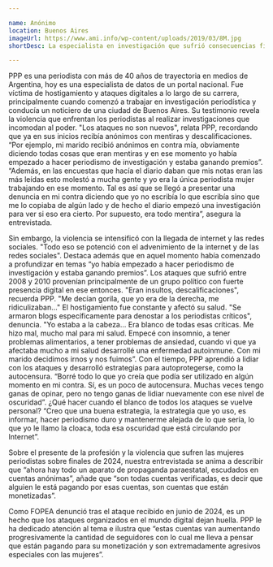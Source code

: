 ```yaml
---

name: Anónimo
location: Buenos Aires
imageUrl: https://www.ami.info/wp-content/uploads/2019/03/8M.jpg
shortDesc: La especialista en investigación que sufrió consecuencias físicas y familiares por el hostigamiento

---
```


PPP es una periodista con más de 40 años de trayectoria en medios de Argentina, hoy es una especialista de datos de un portal nacional. Fue víctima de hostigamiento y ataques digitales a lo largo de su carrera, principalmente cuando comenzó a trabajar en investigación periodística y conducía un noticiero de una ciudad de Buenos Aires. Su testimonio revela la violencia que enfrentan los periodistas al realizar investigaciones que incomodan al poder.
"Los ataques no son nuevos", relata PPP, recordando que ya en sus inicios recibía anónimos con mentiras y descalificaciones. “Por ejemplo, mi marido recibió anónimos en contra mía, obviamente diciendo todas cosas que eran mentiras y en ese momento yo había empezado a hacer periodismo de investigación y estaba ganando premios”.
“Además, en las encuestas que hacía el diario daban que mis notas eran las más leídas esto molestó a mucha gente y yo era la única periodista mujer trabajando en ese momento. Tal es así que se llegó a presentar una denuncia en mi contra diciendo que yo no escribía lo que escribía sino que me lo copiaba de algún lado y de hecho el diario empezó una investigación para ver si eso era cierto. Por supuesto, era todo mentira”, asegura la entrevistada.

Sin embargo, la violencia se intensificó con la llegada de internet y las redes sociales. "Todo eso se potenció con el advenimiento de la internet y de las redes sociales".
Destaca además que en aquel momento había comenzado a profundizar en temas “yo había empezado a hacer periodismo de investigación y estaba ganando premios”. 
Los ataques que sufrió entre 2008 y 2010 provenían principalmente de un grupo político con fuerte presencia digital en ese entonces. "Eran insultos, descalificaciones", recuerda PPP. "Me decían gorila, que yo era de la derecha, me ridiculizaban…"
El hostigamiento fue constante y afectó su salud. "Se armaron blogs específicamente para denostar a los periodistas críticos", denuncia. "Yo estaba a la cabeza... Era blanco de todas esas críticas. Me hizo mal, mucho mal para mi salud. Empecé con insomnio, a tener problemas alimentarios, a tener problemas de ansiedad, cuando vi que ya afectaba mucho a mi salud desarrollé una enfermedad autoinmune. Con mi marido decidimos irnos  y nos fuimos”.
Con el tiempo, PPP aprendió a lidiar con los ataques y desarrolló estrategias para autoprotegerse, como la autocensura. “Borré todo lo que yo creía que podía ser utilizado en algún momento en mi contra. Sí, es un poco de autocensura. Muchas veces tengo ganas de opinar, pero no tengo ganas de lidiar nuevamente con ese nivel de oscuridad”. 
¿Qué hacer cuando el blanco de todos los ataques se vuelve personal? “Creo que una buena estrategia, la estrategia que yo uso, es informar, hacer periodismo duro y mantenerme alejada de lo que sería, lo que yo le llamo la cloaca, toda esa oscuridad que está circulando por Internet”. 

Sobre el presente de la profesión y la violencia que sufren las mujeres periodistas sobre finales de 2024, nuestra entrevistada se anima a describir que “ahora hay todo un aparato de propaganda paraestatal, escudados en cuentas anónimas”, añade que “son todas cuentas verificadas, es decir que alguien le está pagando por esas cuentas, son cuentas que están monetizadas”. 

Como FOPEA denunció tras el ataque recibido en junio de 2024, es un hecho que los ataques organizados en el mundo digital dejan huella. PPP le ha dedicado atención al tema e ilustra que “estas cuentas van aumentando progresivamente la cantidad de seguidores con lo cual me lleva a pensar que están pagando para su monetización y son extremadamente agresivos especiales con las mujeres”.


